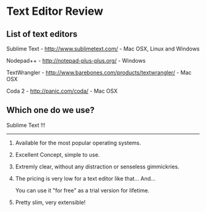 Text Editor Review
===================

List of text editors
--------------------
Sublime Text - http://www.sublimetext.com/ - Mac OSX, Linux and Windows

Nodepad++ - http://notepad-plus-plus.org/ - Windows

TextWrangler - http://www.barebones.com/products/textwrangler/ - Mac OSX

Coda 2 - http://panic.com/coda/ - Mac OSX

Which one do we use?
--------------------
Sublime Text !!!

--------

1) Available for the most popular operating systems.

2) Excellent Concept, simple to use.

3) Extremly clear, without any distraction or senseless gimmickries.

4) The pricing is very low for a text editor like that... And...

   You can use it "for free" as a trial version for lifetime.
   
5) Pretty slim, very extensible!
